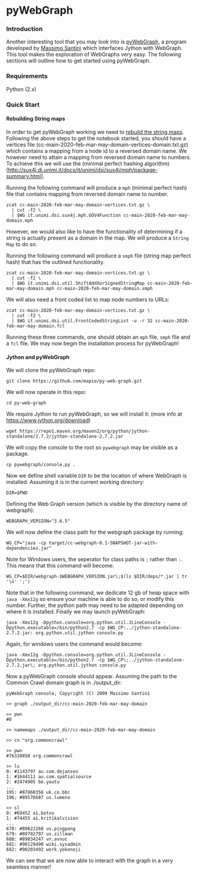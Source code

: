# pyWebGraph

### Introduction
Another interesting tool that you may look into is [pyWebGraph](https://github.com/mapio/py-web-graph), a program developed by [Massimo Santini](https://santini.di.unimi.it/) which interfaces Jython with WebGraph. This tool makes the exploration of WebGraphs very easy. The following sections will outline how to get started using pyWebGraph.

### Requirements

Python (2.x)

### Quick Start


#### Rebuilding String maps
In order to get pyWebGraph working we need to [rebuild the string maps](http://law.di.unimi.it/tutorial.php).
Following the above steps to get the notebook started, you should have a vertices file (cc-main-2020-feb-mar-may-domain-vertices-domain.txt.gz) which contains a mapping from a node id to a reversed domain name. We however need to attain a mapping from reversed domain name to numbers. To achieve this we will use the (minimal perfect hashing algorithm)[http://sux4j.di.unimi.it/docs/it/unimi/dsi/sux4j/mph/package-summary.html]. 

Running the following command will produce a `mph` (minimal perfect hash) file that contains mapping from reversed domain name to number.

```
zcat cc-main-2020-feb-mar-may-domain-vertices.txt.gz \
  | cut -f2 \
  | $WG it.unimi.dsi.sux4j.mph.GOV4Function cc-main-2020-feb-mar-may-domain.mph
``` 

However, we would also like to have the functionality of determining if a string is actually present as a domain in the map. We will produce a `String Map` to do so.

Running the following command will produce a `smph` file (string map perfect hash) that has the outlined functionality.

```
zcat cc-main-2020-feb-mar-may-domain-vertices.txt.gz \
  | cut -f2 \
  | $WG it.unimi.dsi.util.ShiftAddXorSignedStringMap cc-main-2020-feb-mar-may-domain.mph cc-main-2020-feb-mar-may-domain.smph
```

We will also need a front coded list to map node numbers to URLs:

```
zcat cc-main-2020-feb-mar-may-domain-vertices.txt.gz \
  | cut -f2 \
  | $WG it.unimi.dsi.util.FrontCodedStringList -u -r 32 cc-main-2020-feb-mar-may-domain.fcl
```

Running these three commands, one should obtain an `mph` file, `smph` file and a `fcl` file. We may now begin the installation process for pyWebGraph!

#### Jython and pyWebGraph

We will clone the pyWebGraph repo:

`git clone https://github.com/mapio/py-web-graph.git`

We will now operate in this repo:

`cd py-web-graph`

We require Jython to run pyWebGraph, so we will install it: (more info at https://www.jython.org/download)

`wget https://repo1.maven.org/maven2/org/python/jython-standalone/2.7.2/jython-standalone-2.7.2.jar`

We will copy the console to the root so `pywebgraph` may be visible as a package.

`cp pywebgraph/console.py .`

Now we define shell variable `DIR` to be the location of where WebGraph is installed. Assuming it is in the current working directory:

`DIR=$PWD`

Defining the Web Graph version (which is visible by the directory name of webgraph):

`WEBGRAPH_VERSION="3.6.5"`

We will now define the class path for the webgraph package by running:

`WG_CP="java -cp target/cc-webgraph-0.1-SNAPSHOT-jar-with-dependencies.jar"`

Note for Windows users, the seperator for class paths is `;` rather than `:`. This means that this command will become:

`WG_CP=$DIR/webgraph-$WEBGRAPH_VERSION.jar\;$(ls $DIR/deps/*.jar | tr '\n' ';')`

Note that in the following command, we dedicate 12 gb of heap space with `java -Xmx12g` so ensure your machine is able to do so, or modify this number. Further, the python path may need to be adapted depending on where it is installed. Finally we may launch pyWebGraph:

`java -Xmx12g -Dpython.console=org.python.util.JLineConsole -Dpython.executable=/bin/python2.7 -cp $WG_CP:../jython-standalone-2.7.2.jar: org.python.util.jython console.py`

Again, for windows users the command would become:

`java -Xmx12g -Dpython.console=org.python.util.JLineConsole -Dpython.executable=/bin/python2.7 -cp $WG_CP\;../jython-standalone-2.7.2.jar\; org.python.util.jython console.py`

Now a pyWebGraph console should appear. Assuming the path to the Common Crawl domain graph is in ./output_dir:

```
pyWebGraph console, Copyright (C) 2009 Massimo Santini

>> graph ./output_dir/cc-main-2020-feb-mar-may-domain

>> pwn
#0 

>> namemaps ./output_dir/cc-main-2020-feb-mar-may-domain

>> cn "org.commoncrawl"

>> pwn
#76320850 org.commoncrawl

>> ls
0: #1143797 au.com.dejanseo
1: #1644111 au.com.spatialsource
2: #2474905 be.youtu
...
195: #87060356 uk.co.bbc
196: #89576687 us.lumeno

>> sl
0: #69452 ai.botxo
1: #74455 ai.kritikalvision
...
678: #89622268 us.pingpong
679: #89702797 us.zillman
680: #89834247 vn.avnuc
681: #90129490 wiki.sysadmin
682: #90203492 work.yokonoji
```

We can see that we are now able to interact with the graph in a very seamless manner!
